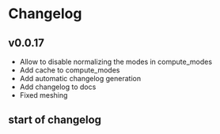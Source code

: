 # Changelog

## v0.0.17

- Allow to disable normalizing the modes in compute_modes
- Add cache to compute_modes
- Add automatic changelog generation
- Add changelog to docs
- Fixed meshing

## start of changelog
